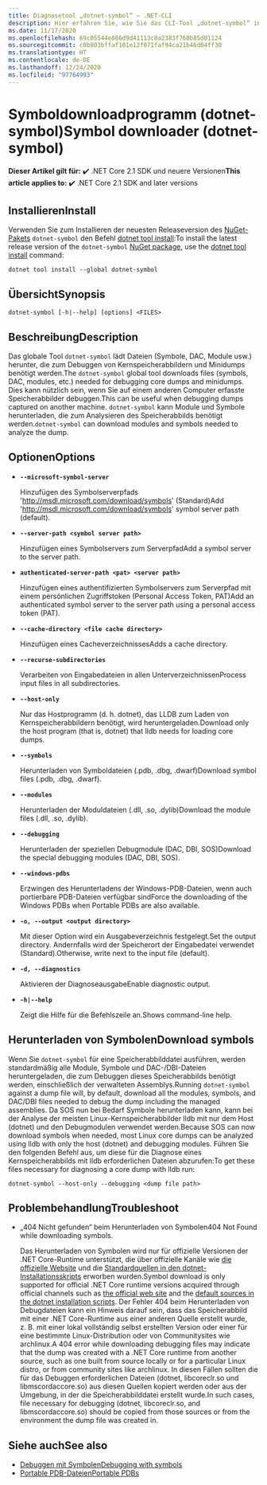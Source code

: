 ```yaml
---
title: Diagnosetool „dotnet-symbol“ – .NET-CLI
description: Hier erfahren Sie, wie Sie das CLI-Tool „dotnet-symbol“ installieren und zum Herunterladen von Dateien verwenden, die für das Debuggen von .NET-Speicherabbildern und Minidumps erforderlich sind.
ms.date: 11/17/2020
ms.openlocfilehash: 69c05544e886d9d41113c8a2383f760b85d01124
ms.sourcegitcommit: c0b803bffaf101e12f071faf94ca21b46d04ff30
ms.translationtype: HT
ms.contentlocale: de-DE
ms.lasthandoff: 12/24/2020
ms.locfileid: "97764993"
---
```

# <a name="symbol-downloader-dotnet-symbol"></a><span data-ttu-id="71f2f-103">Symboldownloadprogramm (dotnet-symbol)</span><span class="sxs-lookup"><span data-stu-id="71f2f-103">Symbol downloader (dotnet-symbol)</span></span>

<span data-ttu-id="71f2f-104">**Dieser Artikel gilt für:** ✔️ .NET Core 2.1 SDK und neuere Versionen</span><span class="sxs-lookup"><span data-stu-id="71f2f-104">**This article applies to:** ✔️ .NET Core 2.1 SDK and later versions</span></span>

## <a name="install"></a><span data-ttu-id="71f2f-105">Installieren</span><span class="sxs-lookup"><span data-stu-id="71f2f-105">Install</span></span>

<span data-ttu-id="71f2f-106">Verwenden Sie zum Installieren der neuesten Releaseversion des [NuGet-Pakets](https://www.nuget.org/packages/dotnet-symbol) `dotnet-symbol` den Befehl [dotnet tool install](../tools/dotnet-tool-install.md):</span><span class="sxs-lookup"><span data-stu-id="71f2f-106">To install the latest release version of the `dotnet-symbol` [NuGet package](https://www.nuget.org/packages/dotnet-symbol), use the [dotnet tool install](../tools/dotnet-tool-install.md) command:</span></span>

```dotnetcli
dotnet tool install --global dotnet-symbol
```

## <a name="synopsis"></a><span data-ttu-id="71f2f-107">Übersicht</span><span class="sxs-lookup"><span data-stu-id="71f2f-107">Synopsis</span></span>

```console
dotnet-symbol [-h|--help] [options] <FILES>
```

## <a name="description"></a><span data-ttu-id="71f2f-108">Beschreibung</span><span class="sxs-lookup"><span data-stu-id="71f2f-108">Description</span></span>

<span data-ttu-id="71f2f-109">Das globale Tool `dotnet-symbol` lädt Dateien (Symbole, DAC, Module usw.) herunter, die zum Debuggen von Kernspeicherabbildern und Minidumps benötigt werden.</span><span class="sxs-lookup"><span data-stu-id="71f2f-109">The `dotnet-symbol` global tool downloads files (symbols, DAC, modules, etc.) needed for debugging core dumps and minidumps.</span></span> <span data-ttu-id="71f2f-110">Dies kann nützlich sein, wenn Sie auf einem anderen Computer erfasste Speicherabbilder debuggen.</span><span class="sxs-lookup"><span data-stu-id="71f2f-110">This can be useful when debugging dumps captured on another machine.</span></span> <span data-ttu-id="71f2f-111">`dotnet-symbol` kann Module und Symbole herunterladen, die zum Analysieren des Speicherabbilds benötigt werden.</span><span class="sxs-lookup"><span data-stu-id="71f2f-111">`dotnet-symbol` can download modules and symbols needed to analyze the dump.</span></span>

## <a name="options"></a><span data-ttu-id="71f2f-112">Optionen</span><span class="sxs-lookup"><span data-stu-id="71f2f-112">Options</span></span>

- **`--microsoft-symbol-server`**

  <span data-ttu-id="71f2f-113">Hinzufügen des Symbolserverpfads 'http://msdl.microsoft.com/download/symbols' (Standard)</span><span class="sxs-lookup"><span data-stu-id="71f2f-113">Add 'http://msdl.microsoft.com/download/symbols' symbol server path (default).</span></span>

- **`--server-path <symbol server path>`**

  <span data-ttu-id="71f2f-114">Hinzufügen eines Symbolservers zum Serverpfad</span><span class="sxs-lookup"><span data-stu-id="71f2f-114">Add a symbol server to the server path.</span></span>

- **`authenticated-server-path <pat> <server path>`**

  <span data-ttu-id="71f2f-115">Hinzufügen eines authentifizierten Symbolservers zum Serverpfad mit einem persönlichen Zugriffstoken (Personal Access Token, PAT)</span><span class="sxs-lookup"><span data-stu-id="71f2f-115">Add an authenticated symbol server to the server path using a personal access token (PAT).</span></span>

- **`--cache-directory <file cache directory>`**

  <span data-ttu-id="71f2f-116">Hinzufügen eines Cacheverzeichnisses</span><span class="sxs-lookup"><span data-stu-id="71f2f-116">Adds a cache directory.</span></span>

- **`--recurse-subdirectories`**

  <span data-ttu-id="71f2f-117">Verarbeiten von Eingabedateien in allen Unterverzeichnissen</span><span class="sxs-lookup"><span data-stu-id="71f2f-117">Process input files in all subdirectories.</span></span>

- **`--host-only`**

  <span data-ttu-id="71f2f-118">Nur das Hostprogramm (d. h. dotnet), das LLDB zum Laden von Kernspeicherabbildern benötigt, wird heruntergeladen.</span><span class="sxs-lookup"><span data-stu-id="71f2f-118">Download only the host program (that is, dotnet) that lldb needs for loading core dumps.</span></span>

- **`--symbols`**

  <span data-ttu-id="71f2f-119">Herunterladen von Symboldateien (.pdb, .dbg, .dwarf)</span><span class="sxs-lookup"><span data-stu-id="71f2f-119">Download symbol files (.pdb, .dbg, .dwarf).</span></span>

- **`--modules`**

  <span data-ttu-id="71f2f-120">Herunterladen der Moduldateien (.dll, .so, .dylib)</span><span class="sxs-lookup"><span data-stu-id="71f2f-120">Download the module files (.dll, .so, .dylib).</span></span>

- **`--debugging`**

  <span data-ttu-id="71f2f-121">Herunterladen der speziellen Debugmodule (DAC, DBI, SOS)</span><span class="sxs-lookup"><span data-stu-id="71f2f-121">Download the special debugging modules (DAC, DBI, SOS).</span></span>

- **`--windows-pdbs`**

  <span data-ttu-id="71f2f-122">Erzwingen des Herunterladens der Windows-PDB-Dateien, wenn auch portierbare PDB-Dateien verfügbar sind</span><span class="sxs-lookup"><span data-stu-id="71f2f-122">Force the downloading of the Windows PDBs when Portable PDBs are also available.</span></span>

- **`-o, --output <output directory>`**

  <span data-ttu-id="71f2f-123">Mit dieser Option wird ein Ausgabeverzeichnis festgelegt.</span><span class="sxs-lookup"><span data-stu-id="71f2f-123">Set the output directory.</span></span> <span data-ttu-id="71f2f-124">Andernfalls wird der Speicherort der Eingabedatei verwendet (Standard).</span><span class="sxs-lookup"><span data-stu-id="71f2f-124">Otherwise, write next to the input file (default).</span></span>

- **`-d, --diagnostics`**

  <span data-ttu-id="71f2f-125">Aktivieren der Diagnoseausgabe</span><span class="sxs-lookup"><span data-stu-id="71f2f-125">Enable diagnostic output.</span></span>

- **`-h|--help`**

  <span data-ttu-id="71f2f-126">Zeigt die Hilfe für die Befehlszeile an.</span><span class="sxs-lookup"><span data-stu-id="71f2f-126">Shows command-line help.</span></span>

## <a name="download-symbols"></a><span data-ttu-id="71f2f-127">Herunterladen von Symbolen</span><span class="sxs-lookup"><span data-stu-id="71f2f-127">Download symbols</span></span>

<span data-ttu-id="71f2f-128">Wenn Sie `dotnet-symbol` für eine Speicherabbilddatei ausführen, werden standardmäßig alle Module, Symbole und DAC-/DBI-Dateien heruntergeladen, die zum Debuggen dieses Speicherabbilds benötigt werden, einschließlich der verwalteten Assemblys.</span><span class="sxs-lookup"><span data-stu-id="71f2f-128">Running `dotnet-symbol` against a dump file will, by default, download all the modules, symbols, and DAC/DBI files needed to debug the dump including the managed assemblies.</span></span> <span data-ttu-id="71f2f-129">Da SOS nun bei Bedarf Symbole herunterladen kann, kann bei der Analyse der meisten Linux-Kernspeicherabbilder lldb mit nur dem Host (dotnet) und den Debugmodulen verwendet werden.</span><span class="sxs-lookup"><span data-stu-id="71f2f-129">Because SOS can now download symbols when needed, most Linux core dumps can be analyzed using lldb with only the host (dotnet) and debugging modules.</span></span> <span data-ttu-id="71f2f-130">Führen Sie den folgenden Befehl aus, um diese für die Diagnose eines Kernspeicherabbilds mit lldb erforderlichen Dateien abzurufen:</span><span class="sxs-lookup"><span data-stu-id="71f2f-130">To get these files necessary for diagnosing a core dump with lldb run:</span></span>

```console
dotnet-symbol --host-only --debugging <dump file path>
```

## <a name="troubleshoot"></a><span data-ttu-id="71f2f-131">Problembehandlung</span><span class="sxs-lookup"><span data-stu-id="71f2f-131">Troubleshoot</span></span>

- <span data-ttu-id="71f2f-132">„404 Nicht gefunden“ beim Herunterladen von Symbolen</span><span class="sxs-lookup"><span data-stu-id="71f2f-132">404 Not Found while downloading symbols.</span></span>

   <span data-ttu-id="71f2f-133">Das Herunterladen von Symbolen wird nur für offizielle Versionen der .NET Core-Runtime unterstützt, die über offizielle Kanäle wie [die offizielle Website](https://dotnet.microsoft.com/download/dotnet-core) und die [Standardquellen in den dotnet-Installationsskripts](../tools/dotnet-install-script.md) erworben wurden.</span><span class="sxs-lookup"><span data-stu-id="71f2f-133">Symbol download is only supported for official .NET Core runtime versions acquired through official channels such as [the official web site](https://dotnet.microsoft.com/download/dotnet-core) and the [default sources in the dotnet installation scripts](../tools/dotnet-install-script.md).</span></span> <span data-ttu-id="71f2f-134">Der Fehler 404 beim Herunterladen von Debugdateien kann ein Hinweis darauf sein, dass das Speicherabbild mit einer .NET Core-Runtime aus einer anderen Quelle erstellt wurde, z. B. mit einer lokal vollständig selbst erstellten Version oder einer für eine bestimmte Linux-Distribution oder von Communitysites wie archlinux.</span><span class="sxs-lookup"><span data-stu-id="71f2f-134">A 404 error while downloading debugging files may indicate that the dump was created with a .NET Core runtime from another source, such as one built from source locally or for a particular Linux distro, or from community sites like archlinux.</span></span> <span data-ttu-id="71f2f-135">In diesen Fällen sollten die für das Debuggen erforderlichen Dateien (dotnet, libcoreclr.so und libmscordaccore.so) aus diesen Quellen kopiert werden oder aus der Umgebung, in der die Speicherabbilddatei erstellt wurde.</span><span class="sxs-lookup"><span data-stu-id="71f2f-135">In such cases, file necessary for debugging (dotnet, libcoreclr.so, and libmscordaccore.so) should be copied from those sources or from the environment the dump file was created in.</span></span>

## <a name="see-also"></a><span data-ttu-id="71f2f-136">Siehe auch</span><span class="sxs-lookup"><span data-stu-id="71f2f-136">See also</span></span>

* [<span data-ttu-id="71f2f-137">Debuggen mit Symbolen</span><span class="sxs-lookup"><span data-stu-id="71f2f-137">Debugging with symbols</span></span>](/windows/win32/dxtecharts/debugging-with-symbols)
* [<span data-ttu-id="71f2f-138">Portable PDB-Dateien</span><span class="sxs-lookup"><span data-stu-id="71f2f-138">Portable PDBs</span></span>](https://github.com/dotnet/core/blob/master/Documentation/diagnostics/portable_pdb.md)
